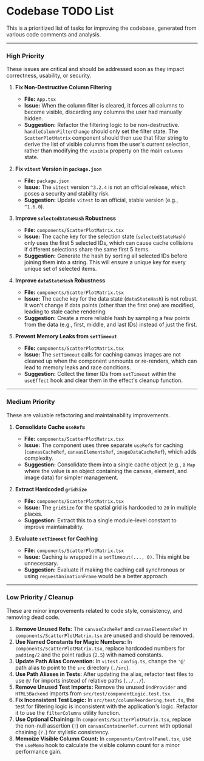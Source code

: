 # Codebase TODO List

This is a prioritized list of tasks for improving the codebase, generated from various code comments and analysis.

---

### High Priority

These issues are critical and should be addressed soon as they impact correctness, usability, or security.

1.  **Fix Non-Destructive Column Filtering**
    *   **File:** `App.tsx`
    *   **Issue:** When the column filter is cleared, it forces all columns to become visible, discarding any columns the user had manually hidden.
    *   **Suggestion:** Refactor the filtering logic to be non-destructive. `handleColumnFilterChange` should only set the filter state. The `ScatterPlotMatrix` component should then use that filter string to derive the list of visible columns from the user's current selection, rather than modifying the `visible` property on the main `columns` state.

2.  **Fix `vitest` Version in `package.json`**
    *   **File:** `package.json`
    *   **Issue:** The `vitest` version `^3.2.4` is not an official release, which poses a security and stability risk.
    *   **Suggestion:** Update `vitest` to an official, stable version (e.g., `^1.6.0`).

3.  **Improve `selectedStateHash` Robustness**
    *   **File:** `components/ScatterPlotMatrix.tsx`
    *   **Issue:** The cache key for the selection state (`selectedStateHash`) only uses the first 5 selected IDs, which can cause cache collisions if different selections share the same first 5 items.
    *   **Suggestion:** Generate the hash by sorting all selected IDs before joining them into a string. This will ensure a unique key for every unique set of selected items.

4.  **Improve `dataStateHash` Robustness**
    *   **File:** `components/ScatterPlotMatrix.tsx`
    *   **Issue:** The cache key for the data state (`dataStateHash`) is not robust. It won't change if data points (other than the first one) are modified, leading to stale cache rendering.
    *   **Suggestion:** Create a more reliable hash by sampling a few points from the data (e.g., first, middle, and last IDs) instead of just the first.

5.  **Prevent Memory Leaks from `setTimeout`**
    *   **File:** `components/ScatterPlotMatrix.tsx`
    *   **Issue:** The `setTimeout` calls for caching canvas images are not cleaned up when the component unmounts or re-renders, which can lead to memory leaks and race conditions.
    *   **Suggestion:** Collect the timer IDs from `setTimeout` within the `useEffect` hook and clear them in the effect's cleanup function.

---

### Medium Priority

These are valuable refactoring and maintainability improvements.

1.  **Consolidate Cache `useRef`s**
    *   **File:** `components/ScatterPlotMatrix.tsx`
    *   **Issue:** The component uses three separate `useRef`s for caching (`canvasCacheRef`, `canvasElementsRef`, `imageDataCacheRef`), which adds complexity.
    *   **Suggestion:** Consolidate them into a single cache object (e.g., a `Map` where the value is an object containing the canvas, element, and image data) for simpler management.

2.  **Extract Hardcoded `gridSize`**
    *   **File:** `components/ScatterPlotMatrix.tsx`
    *   **Issue:** The `gridSize` for the spatial grid is hardcoded to `20` in multiple places.
    *   **Suggestion:** Extract this to a single module-level constant to improve maintainability.

3.  **Evaluate `setTimeout` for Caching**
    *   **File:** `components/ScatterPlotMatrix.tsx`
    *   **Issue:** Caching is wrapped in a `setTimeout(..., 0)`. This might be unnecessary.
    *   **Suggestion:** Evaluate if making the caching call synchronous or using `requestAnimationFrame` would be a better approach.

---

### Low Priority / Cleanup

These are minor improvements related to code style, consistency, and removing dead code.

1.  **Remove Unused Refs:** The `canvasCacheRef` and `canvasElementsRef` in `components/ScatterPlotMatrix.tsx` are unused and should be removed.
2.  **Use Named Constants for Magic Numbers:** In `components/ScatterPlotMatrix.tsx`, replace hardcoded numbers for `padding/2` and the point radius (`2.5`) with named constants.
3.  **Update Path Alias Convention:** In `vitest.config.ts`, change the `'@'` path alias to point to the `src` directory (`./src`).
4.  **Use Path Aliases in Tests:** After updating the alias, refactor test files to use `@/` for imports instead of relative paths (`../../`).
5.  **Remove Unused Test Imports:** Remove the unused `DndProvider` and `HTML5Backend` imports from `src/test/componentLogic.test.tsx`.
6.  **Fix Inconsistent Test Logic:** In `src/test/columnReordering.test.ts`, the test for filtering logic is inconsistent with the application's logic. Refactor it to use the `filterColumns` utility function.
7.  **Use Optional Chaining:** In `components/ScatterPlotMatrix.tsx`, replace the non-null assertion (`!`) on `canvasContainerRef.current` with optional chaining (`?.`) for stylistic consistency.
8.  **Memoize Visible Column Count:** In `components/ControlPanel.tsx`, use the `useMemo` hook to calculate the visible column count for a minor performance gain.
